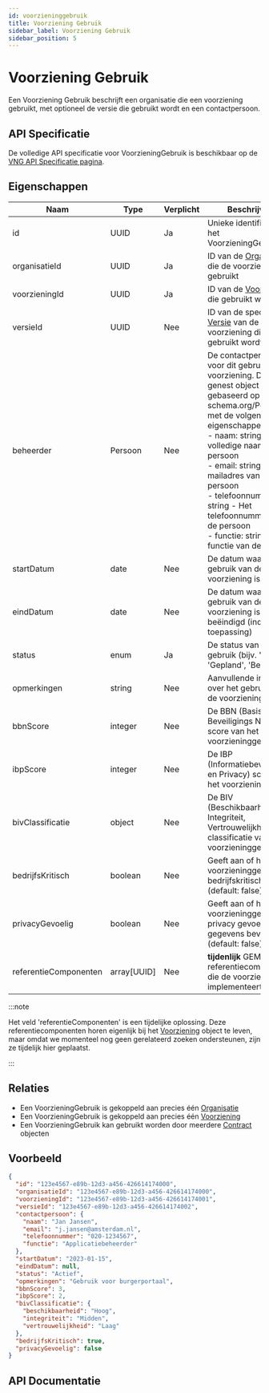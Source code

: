 ```yaml
---
id: voorzieninggebruik
title: Voorziening Gebruik
sidebar_label: Voorziening Gebruik
sidebar_position: 5
---
```


# Voorziening Gebruik

Een Voorziening Gebruik beschrijft een organisatie die een voorziening gebruikt, met optioneel de versie die gebruikt wordt en een contactpersoon.

## API Specificatie

De volledige API specificatie voor VoorzieningGebruik is beschikbaar op de [VNG API Specificatie pagina](https://vng-realisatie.github.io/Softwarecatalogus/api#tag/Software-Catalogus).

## Eigenschappen

| Naam | Type | Verplicht | Beschrijving |
|------|------|-----------|--------------|
| id | UUID | Ja | Unieke identifier van het VoorzieningGebruik |
| organisatieId | UUID | Ja | ID van de [Organisatie](./organisatie) die de voorziening gebruikt |
| voorzieningId | UUID | Ja | ID van de [Voorziening](./voorziening) die gebruikt wordt |
| versieId | UUID | Nee | ID van de specifieke [Versie](./voorzieningversie) van de voorziening die gebruikt wordt |
| beheerder | Persoon | Nee | De contactpersoon voor dit gebruik van de voorziening. Dit is een genest object gebaseerd op schema.org/Person met de volgende eigenschappen:<br/>- naam: string - De volledige naam van de persoon<br/>- email: string - Het e-mailadres van de persoon<br/>- telefoonnummer: string - Het telefoonnummer van de persoon<br/>- functie: string - De functie van de persoon |
| startDatum | date | Nee | De datum waarop het gebruik van de voorziening is gestart |
| eindDatum | date | Nee | De datum waarop het gebruik van de voorziening is beëindigd (indien van toepassing) |
| status | enum | Ja | De status van het gebruik (bijv. 'Actief', 'Gepland', 'Beëindigd') |
| opmerkingen | string | Nee | Aanvullende informatie over het gebruik van de voorziening |
| bbnScore | integer | Nee | De BBN (Basis Beveiligings Niveau) score van het voorzieninggebruik |
| ibpScore | integer | Nee | De IBP (Informatiebeveiliging en Privacy) score van het voorzieninggebruik |
| bivClassificatie | object | Nee | De BIV (Beschikbaarheid, Integriteit, Vertrouwelijkheid) classificatie van het voorzieninggebruik |
| bedrijfsKritisch | boolean | Nee | Geeft aan of het voorzieninggebruik bedrijfskritisch is (default: false) |
| privacyGevoelig | boolean | Nee | Geeft aan of het voorzieninggebruik privacy gevoelige gegevens bevat (default: false) |
| referentieComponenten | array[UUID] | Nee | **tijdenlijk** GEMMA referentiecomponenten die de voorziening implementeert |

:::note

Het veld 'referentieComponenten' is een tijdelijke oplossing. Deze referentiecomponenten horen eigenlijk bij het [Voorziening](./voorziening) object te leven, maar omdat we momenteel nog geen gerelateerd zoeken ondersteunen, zijn ze tijdelijk hier geplaatst.

:::

## Relaties

- Een VoorzieningGebruik is gekoppeld aan precies één [Organisatie](./organisatie)
- Een VoorzieningGebruik is gekoppeld aan precies één [Voorziening](./voorziening)
- Een VoorzieningGebruik kan gebruikt worden door meerdere [Contract](./contract) objecten

## Voorbeeld

```json
{
  "id": "123e4567-e89b-12d3-a456-426614174000",
  "organisatieId": "123e4567-e89b-12d3-a456-426614174000", 
  "voorzieningId": "123e4567-e89b-12d3-a456-426614174001",
  "versieId": "123e4567-e89b-12d3-a456-426614174002",
  "contactpersoon": {
    "naam": "Jan Jansen",
    "email": "j.jansen@amsterdam.nl",
    "telefoonnummer": "020-1234567",
    "functie": "Applicatiebeheerder"
  },
  "startDatum": "2023-01-15",
  "eindDatum": null,
  "status": "Actief",
  "opmerkingen": "Gebruik voor burgerportaal",
  "bbnScore": 3,
  "ibpScore": 2,
  "bivClassificatie": {
    "beschikbaarheid": "Hoog",
    "integriteit": "Midden", 
    "vertrouwelijkheid": "Laag"
  },
  "bedrijfsKritisch": true,
  "privacyGevoelig": false
}
```

## API Documentatie

